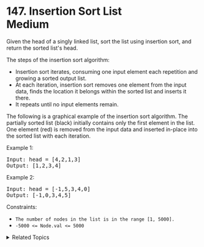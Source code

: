 # 147. Insertion Sort List<br> Medium

Given the head of a singly linked list, sort the list using insertion sort, and return the sorted list's head.

The steps of the insertion sort algorithm:

- Insertion sort iterates, consuming one input element each repetition and growing a sorted output list.
- At each iteration, insertion sort removes one element from the input data, finds the location it belongs within the sorted list and inserts it there.
- It repeats until no input elements remain.

The following is a graphical example of the insertion sort algorithm. The partially sorted list (black) initially contains only the first element in the list. One element (red) is removed from the input data and inserted in-place into the sorted list with each iteration.

Example 1:

<pre>
Input: head = [4,2,1,3]
Output: [1,2,3,4]
</pre>

Example 2:

<pre>
Input: head = [-1,5,3,4,0]
Output: [-1,0,3,4,5]
</pre>

Constraints:

- `The number of nodes in the list is in the range [1, 5000].`
- `-5000 <= Node.val <= 5000`

<details>

<summary> Related Topics </summary>

-   `Linked List`
-   `Sorting`

</details>